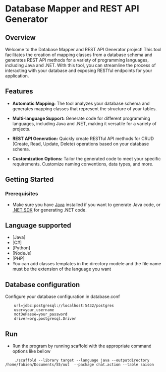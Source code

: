# Database Mapper and REST API Generator

## Overview

Welcome to the Database Mapper and REST API Generator project! This tool facilitates the creation of mapping classes from a database schema and generates REST API methods for a variety of programming languages, including Java and .NET. With this tool, you can streamline the process of interacting with your database and exposing RESTful endpoints for your application.

## Features

- **Automatic Mapping:** The tool analyzes your database schema and generates mapping classes that represent the structure of your tables.

- **Multi-language Support:** Generate code for different programming languages, including Java and .NET, making it versatile for a variety of projects.

- **REST API Generation:** Quickly create RESTful API methods for CRUD (Create, Read, Update, Delete) operations based on your database schema.

- **Customization Options:** Tailor the generated code to meet your specific requirements. Customize naming conventions, data types, and more.

## Getting Started

### Prerequisites

- Make sure you have [Java](https://www.java.com/) installed if you want to generate Java code, or [.NET SDK](https://dotnet.microsoft.com/download) for generating .NET code.

## Language supported

- [Java]
- [C#]
- [Python]
- [NodeJs]
- [PHP]
- You can add classes templates in the directory modele and the file name must be the extension of the language you want

## Database configuration

Configure your database configuration in database.conf

```
    url=jdbc:postgresql://localhost:5432/postgres
    user=your_username
    motDePasse=your_password
    driver=org.postgresql.Driver
```

## Run
 
* Run the program by running scaffold with the appropriate command options like bellow 
```
    ./scaffold --library target --language java --outputdirectory /home/fabien/Documents/S5/out  --package chat.action --table saison
```